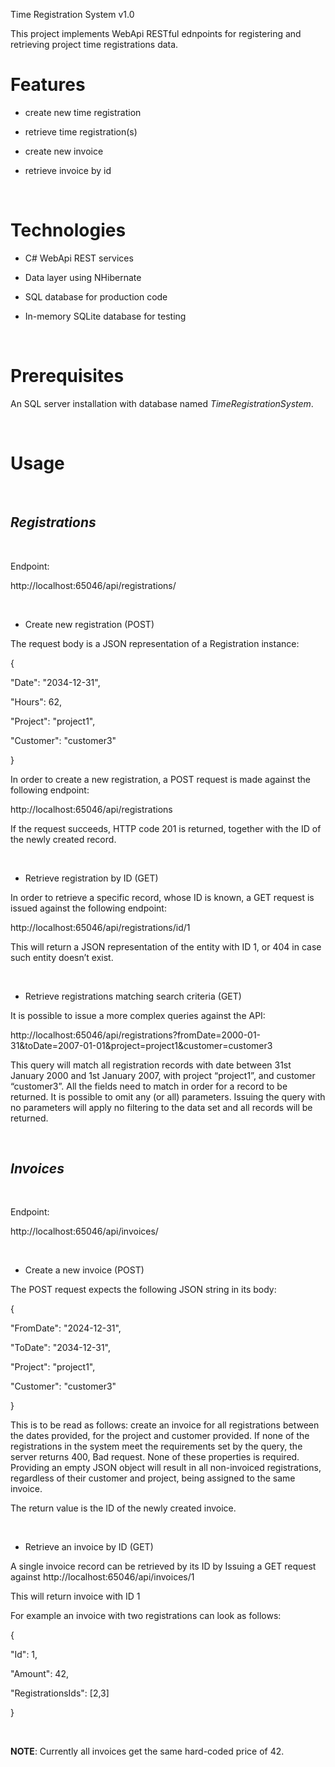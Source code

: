 Time Registration System v1.0

This project implements WebApi RESTful ednpoints for registering and retrieving
project time registrations data.

**Features**
============

-   create new time registration

-   retrieve time registration(s)

-   create new invoice

-   retrieve invoice by id

 

**Technologies**
================

-   C\# WebApi REST services

-   Data layer using NHibernate

-   SQL database for production code

-   In-memory SQLite database for testing

 

**Prerequisites**
=================

An SQL server installation with database named *TimeRegistrationSystem*.

 

**Usage**
=========

 

*Registrations*
---------------

 

Endpoint:

http://localhost:65046/api/registrations/

 

-   Create new registration (POST)

The request body is a JSON representation of a Registration instance:

{

"Date": "2034-12-31",

"Hours": 62,

"Project": "project1",

"Customer": "customer3"

}

In order to create a new registration, a POST request is made against the
following endpoint:

http://localhost:65046/api/registrations

If the request succeeds, HTTP code 201 is returned, together with the ID of the
newly created record.

 

-   Retrieve registration by ID (GET)

In order to retrieve a specific record, whose ID is known, a GET request is
issued against the following endpoint:

http://localhost:65046/api/registrations/id/1

This will return a JSON representation of the entity with ID 1, or 404 in case
such entity doesn’t exist.

 

-   Retrieve registrations matching search criteria (GET)

It is possible to issue a more complex queries against the API:

http://localhost:65046/api/registrations?fromDate=2000-01-31&toDate=2007-01-01&project=project1&customer=customer3

This query will match all registration records with date between 31st January
2000 and 1st January 2007, with project “project1”, and customer “customer3”.
All the fields need to match in order for a record to be returned. It is
possible to omit any (or all) parameters. Issuing the query with no parameters
will apply no filtering to the data set and all records will be returned.

 

*Invoices*
----------

 

Endpoint:

http://localhost:65046/api/invoices/

 

-   Create a new invoice (POST)

The POST request expects the following JSON string in its body:

{

"FromDate": "2024-12-31",

"ToDate": "2034-12-31",

"Project": "project1",

"Customer": "customer3"

}

This is to be read as follows: create an invoice for all registrations between
the dates provided, for the project and customer provided. If none of the
registrations in the system meet the requirements set by the query, the server
returns 400, Bad request. None of these properties is required. Providing an
empty JSON object will result in all non-invoiced registrations, regardless of
their customer and project, being assigned to the same invoice.

The return value is the ID of the newly created invoice.

 

-   Retrieve an invoice by ID (GET)

A single invoice record can be retrieved by its ID by Issuing a GET request
against http://localhost:65046/api/invoices/1

This will return invoice with ID 1

For example an invoice with two registrations can look as follows:

{

"Id": 1,

"Amount": 42,

"RegistrationsIds": [2,3]

}

 

**NOTE**: Currently all invoices get the same hard-coded price of 42.
